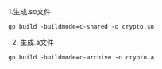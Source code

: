 1.生成.so文件

```
go build -buildmode=c-shared -o crypto.so
```

2. 生成.a文件
```
go build -buildmode=c-archive -o crypto.a
```
